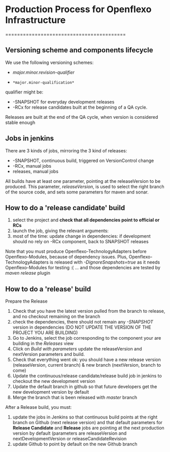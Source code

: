 # Production Process for Openflexo Infrastructure
=========================================

## Versioning scheme and components lifecycle

We use the following versioning schemes:
*	*major.minor.revision-qualifier*
*     *major.minor-qualification*

qualifier might be:
* -SNAPSHOT for everyday development releases
* -RCx for release candidates built at the beginning of a QA cycle.

Releases are built at the end of the QA cycle, when version is considered stable enough 

## Jobs in jenkins

There are 3 kinds of jobs, mirroring the 3 kind of releases:
* -SNAPSHOT, continuous build, triggered on VersionControl change
* -RCx, manual jobs
* releases, manual jobs

All builds have at least one parameter, pointing at the releaseVersion to be produced. 
This parameter, *releaseVersion*, is used to select the right branch of the source code, and
sets some parameters for maven and sonar.

## How to do a 'release candidate' build

1. select the project and **check that all dependencies point to official or RCs**
2. launch the job, giving the relevant arguments:
3.  most of the time:  update change in dependencies:  if development should no rely on -RCx component, back to SNAPSHOT releases

Note that you must produce Openflexo-TechnologyAdapters  before Openflexo-Modules, because of dependency issues.
Plus, Openflexo-TechnologyAdapters is released with *-DignoreSnapshots=true* as it needs Openflexo-Modules for testing  :(
... and those dependencies are tested by *maven release* plugin

## How to do a 'release' build

Prepare the Release
1. Check that you have the latest version pulled from the branch to release, and no checkout remaining on the branch
2. check the dependencies, there should not remain any *-SNAPSHOT* version in dependencies (DO  NOT UPDATE THE VERSION OF THE PROJECT YOU ARE BUILDING)
3.  Go to Jenkins, select the job corresponding to the component your are building in the *Releases* view
4. Click on *Build with parameters* update the releaseVersion and nextVersion parameters and build.
5. Check that everything went ok: you should have a new release version (releaseVersion, current branch) & new branch (nextVersion, branch to come)
6. Update the continuous/release candidate/release build  job in jenkins to checkout the new development version
7. Update the default branch in github so that future developers get the new development version by default
8. Merge the branch that is been released with *master* branch


After a Release build, you must:
1. update the jobs in Jenkins so that continuous build points at the right branch on Github (next release version) and that default parameters
for **Release Candidate** and **Release** jobs are pointing at the next production version by default
(parameters are releaseVersion and nextDevelopmentVersion or releaseCandidateRevision
2. update Github to point by default on the new Github branch

